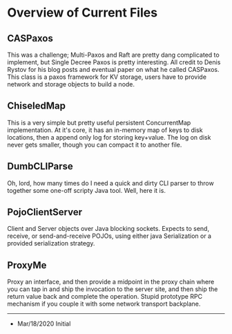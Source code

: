 # Overview of Current Files

## CASPaxos
This was a challenge; Multi-Paxos and Raft are pretty dang complicated
to implement, but Single Decree Paxos is pretty interesting. All credit
to Denis Rystov for his blog posts and eventual paper on what he called
CASPaxos. This class is a paxos framework for KV storage, users have to 
provide network and storage objects to build a node. 

## ChiseledMap
This is a very simple but pretty useful persistent ConcurrentMap 
implementation. At it's core, it has an in-memory map of keys to 
disk locations, then a append only log for storing key+value. The log
on disk never gets smaller, though you can compact it to another file.   
 
## DumbCLIParse
Oh, lord, how many times do I need a quick and dirty CLI parser to
throw together some one-off scripty Java tool. Well, here it is. 

## PojoClientServer
Client and Server objects over Java blocking sockets. Expects to send,
receive, or send-and-receive POJOs, using either java Serialization
or a provided serialization strategy.   

## ProxyMe
Proxy an interface, and then provide a midpoint in the proxy chain
where you can tap in and ship the invocation to the server site, 
and then ship the return value back and complete the operation. Stupid
prototype RPC mechanism if you couple it with some network transport
backplane.  

---
- Mar/18/2020 Initial
